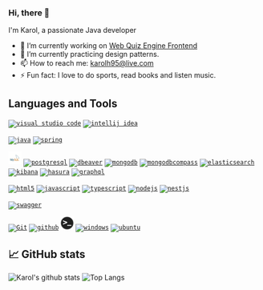 ### Hi, there 👋

I'm Karol, a passionate Java developer 

- 🔭 I’m currently working on [Web Quiz Engine Frontend](https://github.com/karolh95/WebQuizEngineFrontend)
- 🌱 I’m currently practicing design patterns.
- 📫 How to reach me: [karolh95@live.com](mailto:karolh95@live.com)
- ⚡ Fun fact: I love to do sports, read books and listen music.

## Languages and Tools


[<code><img alt="visual studio code" width="26px" src="https://img.icons8.com/fluent/240/000000/visual-studio-code-2019.png" /></code>](https://code.visualstudio.com/)
[<code><img alt="intellij idea" width="26px" src="https://img.icons8.com/color/240/000000/intellij-idea.png" /></code>](https://www.jetbrains.com/idea/)

[<code><img alt="java" width="26px" src="https://img.icons8.com/color/240/000000/java-coffee-cup-logo.png"></code>](https://docs.oracle.com/en/java/)
[<code><img alt="spring" width="26px" src="https://img.icons8.com/?size=100&id=90519&format=png&color=000000"/></code>](https://spring.io/)

[<code><img alt="MySQL" width="26px" src="https://raw.githubusercontent.com/github/explore/80688e429a7d4ef2fca1e82350fe8e3517d3494d/topics/mysql/mysql.png"></code>](https://dev.mysql.com/)
[<code><img alt="postgresql" width="26px" src="https://img.icons8.com/?size=100&id=38561&format=png&color=000000"></code>](https://www.postgresql.org/)
[<code><img alt="dbeaver" width="26px" src="https://img.icons8.com/?size=100&id=OkBCty7GwbXX&format=png&color=000000"></code>](https://dbeaver.io/)
[<code><img alt="mongodb" width="26px" src="https://img.icons8.com/?size=100&id=bosfpvRzNOG8&format=png&color=000000"></code>](https://www.mongodb.com/)
[<code><img alt="mongodbcompass" width="26" src="https://img.icons8.com/?size=100&id=bosfpvRzNOG8&format=png&color=000000"></code>](https://www.mongodb.com/products/tools/compass)
[<code><img alt="elasticsearch" width="26px" src="https://img.icons8.com/?size=100&id=aGBLcugRkYpT&format=png&color=000000"></code>](https://www.elastic.co/elasticsearch)
[<code><img alt="kibana" width="26px" src="https://img.icons8.com/?size=100&id=z84zCUE5nHfU&format=png&color=000000"></code>](https://www.elastic.co/kibana)
[<code><img alt="hasura" height="26px" src="https://res.cloudinary.com/dh8fp23nd/image/upload/v1686659126/website%20v3/hasura-primary_y9cdnn.svg"></code>](https://hasura.io/)
[<code><img alt="graphql" width="26px" src="https://img.icons8.com/?size=100&id=KRA1PoZgRrca&format=png&color=000000"></code>](https://graphql.org/)

[<code><img alt="html5" width="26px" src="https://img.icons8.com/color/240/000000/html-5.png"></code>](https://developer.mozilla.org/en-US/docs/Web/HTML)
[<code><img alt="javascript" width="26px" src="https://img.icons8.com/color/240/000000/javascript.png" /></code>](https://developer.mozilla.org/en-US/docs/Web/JavaScript)
[<code><img alt="typescript" width="26px" src="https://img.icons8.com/color/240/000000/typescript.png"></code>](https://www.typescriptlang.org/)
[<code><img alt="nodejs" height="26px" src="https://img.icons8.com/?size=100&id=54087&format=png&color=000000"></code>](https://nodejs.org/en)
[<code><img alt="nestjs" width="26px" src="https://img.icons8.com/?size=100&id=9ESZMOeUioJS&format=png&color=000000"/></code>](https://nestjs.com/)

[<code><img alt="swagger" height="26px" src="https://static1.smartbear.co/swagger/media/assets/images/swagger_logo.svg#svgView(viewBox(0,0,100,100))"></code>](https://swagger.io/)

[<code><img alt="Git" width="26px" src="https://img.icons8.com/color/240/000000/git.png"></code>](https://git-scm.com/)
[<code><img alt="github" width="26px" src="https://img.icons8.com/ios-glyphs/240/000000/github.png"></code>](https://github.com/)
[<code><img alt="terminal" width="26px" src="https://raw.githubusercontent.com/github/explore/80688e429a7d4ef2fca1e82350fe8e3517d3494d/topics/terminal/terminal.png"></code>](https://docs.microsoft.com/en-us/windows/terminal/)
[<code><img alt="windows" width="26px" src="https://img.icons8.com/color/240/000000/windows-10.png"></code>](https://www.microsoft.com/en-us/windows)
[<code><img alt="ubuntu" width="26px" src="https://img.icons8.com/?size=100&id=63208&format=png&color=000000"></code>](https://ubuntu.com/)

<!--
**karolh95/karolh95** is a ✨ _special_ ✨ repository because its `README.md` (this file) appears on your GitHub profile.

Here are some ideas to get you started:

- 👯 I’m looking to collaborate on ...
- 💬 Ask me about ...
- 😄 Pronouns: ...

[![Shamir's Secret Sharing](https://github-readme-stats.vercel.app/api/pin/?username=karolh95&repo=ShamirSecretSharing)](https://github.com/karolh95/ShamirSecretSharing)

-->

## 📈 GitHub stats

![Karol's github stats](https://github-readme-stats.vercel.app/api?username=karolh95&count_private=true&include_all_commits=true&show_icons=true&hide_title=true&hide_border=true)
![Top Langs](https://github-readme-stats.vercel.app/api/top-langs/?username=karolh95&langs_count=8&layout=compact&hide_border=true)
